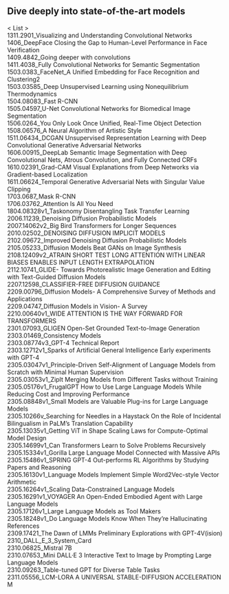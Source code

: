 ## Dive deeply into state-of-the-art models    
< List >
<br>
1311.2901_Visualizing and Understanding Convolutional Networks          <br>
1406_DeepFace Closing the Gap to Human-Level Performance in Face Verification          <br>
1409.4842_Going deeper with convolutions          <br>
1411.4038_Fully Convolutional Networks for Semantic Segmentation          <br>
1503.0383_FaceNet_A Unified Embedding for Face Recognition and Clustering2          <br>
1503.03585_Deep Unsupervised Learning using Nonequilibrium Thermodynamics          <br>
1504.08083_Fast R-CNN          <br>
1505.04597_U-Net Convolutional Networks for Biomedical Image Segmentation          <br>
1506.0264_You Only Look Once Unified, Real-Time Object Detection          <br>
1508.06576_A Neural Algorithm of Artistic Style          <br>
1511.06434_DCGAN Unsupervised Representation Learning with Deep Convolutional Generative Adversarial Networks          <br>
1606.00915_DeepLab Semantic Image Segmentation with Deep Convolutional Nets, Atrous Convolution, and Fully Connected CRFs          <br>
1610.02391_Grad-CAM Visual Explanations from Deep Networks via Gradient-based Localization          <br>
1611.06624_Temporal Generative Adversarial Nets with Singular Value Clipping          <br>
1703.0687_Mask R-CNN          <br>
1706.03762_Attention Is All You Need          <br>
1804.08328v1_Taskonomy Disentangling Task Transfer Learning          <br>
2006.11239_Denoising Diffusion Probabilistic Models          <br>
2007.14062v2_Big Bird Transformers for Longer Sequences          <br>
2010.02502_DENOISING DIFFUSION IMPLICIT MODELS          <br>
2102.09672_Improved Denoising Diffusion Probabilistic Models          <br>
2105.05233_Diffusion Models Beat GANs on Image Synthesis          <br>
2108.12409v2_ATRAIN SHORT TEST LONG ATTENTION WITH LINEAR BIASES ENABLES INPUT LENGTH EXTRAPOLATION          <br>
2112.10741_GLIDE- Towards Photorealistic Image Generation and Editing with Text-Guided Diffusion Models          <br>
2207.12598_CLASSIFIER-FREE DIFFUSION GUIDANCE          <br>
2209.00796_Diffusion Models- A Comprehensive Survey of Methods and Applications          <br>
2209.04747_Diffusion Models in Vision- A Survey          <br>
2210.00640v1_WIDE ATTENTION IS THE WAY FORWARD FOR TRANSFORMERS          <br>
2301.07093_GLIGEN Open-Set Grounded Text-to-Image Generation          <br>
2303.01469_Consistency Models          <br>
2303.08774v3_GPT-4 Technical Report          <br>
2303.12712v1_Sparks of Artificial General Intelligence Early experiments with GPT-4          <br>
2305.03047v1_Principle-Driven Self-Alignment of Language Models from Scratch with Minimal Human Supervision          <br>
2305.03053v1_ZipIt Merging Models from Different Tasks without Training          <br>
2305.05176v1_FrugalGPT How to Use Large Language Models While Reducing Cost and Improving Performance          <br>
2305.08848v1_Small Models are Valuable Plug-ins for Large Language Models          <br>
2305.10266v_Searching for Needles in a Haystack On the Role of Incidental Bilingualism in PaLM’s Translation Capability          <br>
2305.13035v1_Getting ViT in Shape Scaling Laws for Compute-Optimal Model Design          <br>
2305.14699v1_Can Transformers Learn to Solve Problems Recursively          <br>
2305.15334v1_Gorilla Large Language Model Connected with Massive APIs          <br>
2305.15486v1_SPRING GPT-4 Out-performs RL Algorithms by Studying Papers and Reasoning          <br>
2305.16130v1_Language Models Implement Simple Word2Vec-style Vector Arithmetic          <br>
2305.16264v1_Scaling Data-Constrained Language Models          <br>
2305.16291v1_VOYAGER An Open-Ended Embodied Agent with Large Language Models          <br>
2305.17126v1_Large Language Models as Tool Makers          <br>
2305.18248v1_Do Language Models Know When They’re Hallucinating References          <br>
2309.17421_The Dawn of LMMs Preliminary Explorations with GPT-4V(ision)          <br>
2310_DALL_E_3_System_Card          <br>
2310.06825_Mistral 7B          <br>
2310.07653_Mini DALL·E 3 Interactive Text to Image by Prompting Large Language Models          <br>
2310.09263_Table-tuned GPT for Diverse Table Tasks          <br>
2311.05556_LCM-LORA A UNIVERSAL STABLE-DIFFUSION ACCELERATION M          <br>

